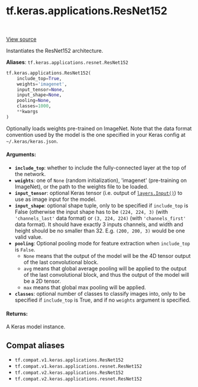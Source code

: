 <div itemscope itemtype="http://developers.google.com/ReferenceObject">
<meta itemprop="name" content="tf.keras.applications.ResNet152" />
<meta itemprop="path" content="Stable" />
</div>

# tf.keras.applications.ResNet152

<!-- Insert buttons and diff -->

<table class="tfo-notebook-buttons tfo-api" align="left">
</table>

<a target="_blank" href="/code/stable/tensorflow/python/keras/applications/resnet.py">View source</a>



Instantiates the ResNet152 architecture.

**Aliases**: `tf.keras.applications.resnet.ResNet152`

``` python
tf.keras.applications.ResNet152(
    include_top=True,
    weights='imagenet',
    input_tensor=None,
    input_shape=None,
    pooling=None,
    classes=1000,
    **kwargs
)
```



<!-- Placeholder for "Used in" -->

Optionally loads weights pre-trained on ImageNet.
Note that the data format convention used by the model is
the one specified in your Keras config at `~/.keras/keras.json`.

#### Arguments:


* <b>`include_top`</b>: whether to include the fully-connected
  layer at the top of the network.
* <b>`weights`</b>: one of `None` (random initialization),
  'imagenet' (pre-training on ImageNet),
  or the path to the weights file to be loaded.
* <b>`input_tensor`</b>: optional Keras tensor (i.e. output of <a href="../../../tf/keras/Input.md"><code>layers.Input()</code></a>)
  to use as image input for the model.
* <b>`input_shape`</b>: optional shape tuple, only to be specified
  if `include_top` is False (otherwise the input shape
  has to be `(224, 224, 3)` (with `'channels_last'` data format)
  or `(3, 224, 224)` (with `'channels_first'` data format).
  It should have exactly 3 inputs channels,
  and width and height should be no smaller than 32.
  E.g. `(200, 200, 3)` would be one valid value.
* <b>`pooling`</b>: Optional pooling mode for feature extraction
  when `include_top` is `False`.
  - `None` means that the output of the model will be
      the 4D tensor output of the
      last convolutional block.
  - `avg` means that global average pooling
      will be applied to the output of the
      last convolutional block, and thus
      the output of the model will be a 2D tensor.
  - `max` means that global max pooling will
      be applied.
* <b>`classes`</b>: optional number of classes to classify images
  into, only to be specified if `include_top` is True, and
  if no `weights` argument is specified.


#### Returns:

A Keras model instance.


## Compat aliases

* `tf.compat.v1.keras.applications.ResNet152`
* `tf.compat.v1.keras.applications.resnet.ResNet152`
* `tf.compat.v2.keras.applications.ResNet152`
* `tf.compat.v2.keras.applications.resnet.ResNet152`

